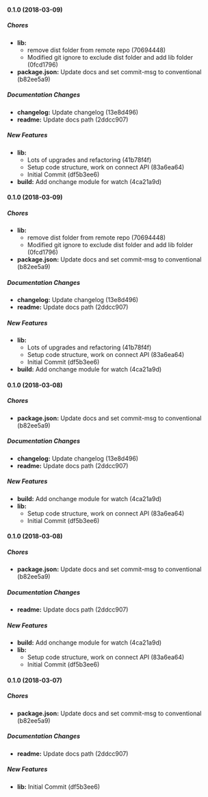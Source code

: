 #### 0.1.0 (2018-03-09)

##### Chores

* **lib:**
  *  remove dist folder from remote repo (70694448)
  *  Modified git ignore to exclude dist folder and add lib folder (0fcd1796)
* **package.json:**  Update docs and set commit-msg to conventional (b82ee5a9)

##### Documentation Changes

* **changelog:**  Update changelog (13e8d496)
* **readme:**  Update docs path (2ddcc907)

##### New Features

* **lib:**
  *  Lots of upgrades and refactoring (41b78f4f)
  *  Setup code structure, work on connect API (83a6ea64)
  *  Initial Commit (df5b3ee6)
* **build:**  Add onchange module for watch (4ca21a9d)

#### 0.1.0 (2018-03-09)

##### Chores

* **lib:**
  *  remove dist folder from remote repo (70694448)
  *  Modified git ignore to exclude dist folder and add lib folder (0fcd1796)
* **package.json:**  Update docs and set commit-msg to conventional (b82ee5a9)

##### Documentation Changes

* **changelog:**  Update changelog (13e8d496)
* **readme:**  Update docs path (2ddcc907)

##### New Features

* **lib:**
  *  Lots of upgrades and refactoring (41b78f4f)
  *  Setup code structure, work on connect API (83a6ea64)
  *  Initial Commit (df5b3ee6)
* **build:**  Add onchange module for watch (4ca21a9d)

#### 0.1.0 (2018-03-08)

##### Chores

* **package.json:**  Update docs and set commit-msg to conventional (b82ee5a9)

##### Documentation Changes

* **changelog:**  Update changelog (13e8d496)
* **readme:**  Update docs path (2ddcc907)

##### New Features

* **build:**  Add onchange module for watch (4ca21a9d)
* **lib:**
  *  Setup code structure, work on connect API (83a6ea64)
  *  Initial Commit (df5b3ee6)

#### 0.1.0 (2018-03-08)

##### Chores

* **package.json:**  Update docs and set commit-msg to conventional (b82ee5a9)

##### Documentation Changes

* **readme:**  Update docs path (2ddcc907)

##### New Features

* **build:**  Add onchange module for watch (4ca21a9d)
* **lib:**
  *  Setup code structure, work on connect API (83a6ea64)
  *  Initial Commit (df5b3ee6)

#### 0.1.0 (2018-03-07)

##### Chores

* **package.json:**  Update docs and set commit-msg to conventional (b82ee5a9)

##### Documentation Changes

* **readme:**  Update docs path (2ddcc907)

##### New Features

* **lib:**  Initial Commit (df5b3ee6)

